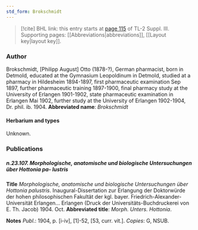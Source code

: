 ```yaml
---
std_form: Brokschmidt
---
```


> [!cite] BHL link: this entry starts at [page 115](https://www.biodiversitylibrary.org/page/33266422) of TL-2 Suppl. III.
> Supporting pages: [[Abbreviations|abbreviations]], [[Layout key|layout key]].

### Author

Brokschmidt, \[Philipp August\] Otto (1878-?), German pharmacist, born in Detmold, educated at the Gymnasium Leopoldinum in Detmold, studied at a pharmacy in Hildesheim 1894-1897, first pharmaceutic examination Sep 1897, further pharmaceutic training 1897-1900, final pharmacy study at the University of Erlangen 1901-1902, state pharmaceutic examination in Erlangen Mai 1902, further study at the University of Erlangen 1902-1904, Dr. phil. ib. 1904. 
**Abbreviated name**: *Brokschmidt*

#### Herbarium and types

Unknown.

### Publications

##### n.23.107. Morphologische, anatomische und biologische Untersuchungen über Hottonia pa- lustris

**Title**
*Morphologische, anatomische und biologische Untersuchungen über Hottonia palustris*. Inaugural-Dissertation zur Erlangung der Doktorwürde der hohen philosophischen Fakultät der kgl. bayer. Friedrich-Alexander-Universität Erlangen... Erlangen (Druck der Universitäts-Buchdruckerei von E. Th. Jacob) 1904. Oct.
**Abbreviated title**: *Morph. Unters. Hottonia*.

**Notes**
*Publ*.: 1904, p. \[i-iv\], \[1\]-52, \[53, curr. vit.\]. *Copies*: G, NSUB.

